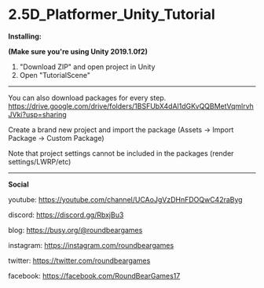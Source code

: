 # 2.5D_Platformer_Unity_Tutorial

**Installing:**

**(Make sure you're using Unity 2019.1.0f2)**

1. "Download ZIP" and open project in Unity
2. Open "TutorialScene"

----

You can also download packages for every step.
https://drive.google.com/drive/folders/1BSFUbX4dAl1dGKvQQBMetVqmlrvhJVki?usp=sharing

Create a brand new project and import the package
(Assets -> Import Package -> Custom Package)

Note that project settings cannot be included in the packages (render settings/LWRP/etc)

----

**Social**

youtube: https://youtube.com/channel/UCAoJgVzDHnFDOQwC42raByg

discord: https://discord.gg/RbxjBu3

blog: https://busy.org/@roundbeargames

instagram: https://instagram.com/roundbeargames

twitter: https://twitter.com/roundbeargames

facebook: https://facebook.com/RoundBearGames17